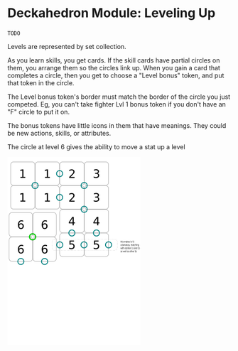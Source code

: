 # Deckahedron Module: Leveling Up

`TODO`

Levels are represented by set collection.

As you learn skills, you get cards.  If the skill cards have partial
circles on them, you arrange them so the circles link up.  When
you gain a card that completes a circle, then you get to choose
a "Level bonus" token, and put that token in the circle.

The Level bonus token's border must match the border of the circle
you just competed.  Eg, you can't take fighter Lvl 1 bonus token if
you don't have an "F" circle to put it on.

The bonus tokens have little icons in them that have meanings.  They
could be new actions, skills, or attributes.

The circle at level 6 gives the ability to move a stat up a level

![Level Progression](images/lvl_progression.png)
